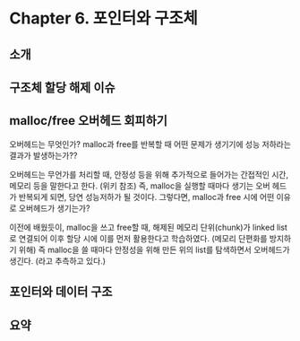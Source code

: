 # Chapter 6. 포인터와 구조체

소개
-
구조체 할당 해제 이슈
-
malloc/free 오버헤드 회피하기
-
오버헤드는 무엇인가? malloc과 free를 반복할 때 어떤 문제가 생기기에 성능 저하라는 결과가 발생하는가??

오버헤드는 무언가를 처리할 때, 안정성 등을 위해 추가적으로 들어가는 간접적인 시간, 메모리 등을 말한다고 한다. (위키 참조)
즉, malloc을 실행할 때마다 생기는 오버 헤드가 반복되게 되면, 당연 성능저하가 될 것이다.
그렇다면, malloc과 free 시에 어떤 이유로 오버헤드가 생기는가?

이전에 배웠듯이, malloc을 쓰고 free할 때, 해제된 메모리 단위(chunk)가 linked list로 연결되어 이후 할당 시에 이를 먼저 활용한다고 학습하였다. (메모리 단편화를 방지하기 위해)
즉 malloc을 쓸 때마다 안정성을 위해 만든 위의 list를 탐색하면서 오버헤드가 생긴다. (라고 추측하고 있다.)

포인터와 데이터 구조
-
요약
-
